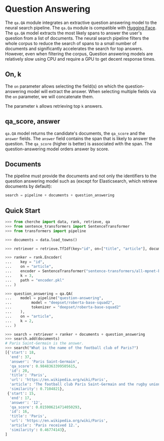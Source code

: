 # Question Answering

The `qa.QA` module integrates an extractive question answering model to the neural search pipeline. The `qa.Qa` module is compatible with [Hugging Face](https://huggingface.co/models?pipeline_tag=question-answering). The `qa.QA` model extracts the most likely spans to answer the user's question from a list of documents. The neural search pipeline filters the whole corpus to reduce the search of spans to a small number of documents and significantly accelerates the search for top answers. However, even when filtering the corpus, Question answering models are relatively slow using CPU and require a GPU to get decent response times.

## On, k

The `on` parameter allows selecting the field(s) on which the question-answering model will extract the answer. When selecting multiple fields via the `on` parameter, we will concatenate them.

The parameter `k` allows retrieving top `k` answers.

## qa_score, answer

`qa.QA` model returns the candidate's documents, the `qa_score` and the `answer` fields. The `answer` field contains the span that is likely to answer the question. The `qa_score` (higher is better) is associated
with the span. The question-answering model orders answer by score.

## Documents

The pipeline must provide the documents and not only the identifiers to the question answering model such as (except for Elasticsearch, which retrieve documents by default):

```python
search = pipeline + documents + question_answering
```

## Quick Start

```python
>>> from cherche import data, rank, retrieve, qa
>>> from sentence_transformers import SentenceTransformer
>>> from transformers import pipeline

>>> documents = data.load_towns()

>>> retriever = retrieve.TfIdf(key="id", on=["title", "article"], documents=documents, k = 30)

>>> ranker = rank.Encoder(
...    key = "id",
...    on = "article",
...    encoder = SentenceTransformer("sentence-transformers/all-mpnet-base-v2").encode,
...    k = 3,
...    path = "encoder.pkl"
... )

>>> question_answering = qa.QA(
...    model = pipeline("question-answering", 
...         model = "deepset/roberta-base-squad2", 
...         tokenizer = "deepset/roberta-base-squad2"
...    ),
...    on = "article",
...    k = 2,
... )

>>> search = retriever + ranker + documents + question_answering
>>> search.add(documents)
# Paris Saint-Germain is the answer.
>>> search("What is the name of the football club of Paris?")
[{'start': 18,
  'end': 37,
  'answer': 'Paris Saint-Germain',
  'qa_score': 0.9848363399505615,
  'id': 20,
  'title': 'Paris',
  'url': 'https://en.wikipedia.org/wiki/Paris',
  'article': 'The football club Paris Saint-Germain and the rugby union club Stade Français are based in Paris.',
  'similarity': 0.7104821},
 {'start': 15,
  'end': 17,
  'answer': '12',
  'qa_score': 0.015906214714050293,
  'id': 16,
  'title': 'Paris',
  'url': 'https://en.wikipedia.org/wiki/Paris',
  'article': 'Paris received 12.',
  'similarity': 0.46774143},
]
```
